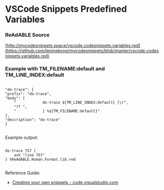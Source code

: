 
# VSCode Snippets Predefined Variables


### ReAdABLE Source

[http://mycodesnippets.space/vscode.codesnippets.variables.red](https://github.com/lepinekong/mycodesnippets/blob/master/vscode.codesnippets.variables.red)


### Example with TM_FILENAME:default and TM_LINE_INDEX:default



```

"do-trace": {
"prefix": "do-trace",
"body": [
    "            do-trace ${TM_LINE_INDEX:default} [\r",
    "?? ",
    "            ] %${TM_FILENAME:default}"
],
"description": "do-trace"
}	            
        
```


Example output:   



```

do-trace 757 [
    ask "line 757"
] %ReAdABLE.Human.Format.lib.red            
        
```


Reference Guide:
 
- [Creating your own snippets - code.visualstudio.com](https://code.visualstudio.com/docs/editor/userdefinedsnippets)
                        
